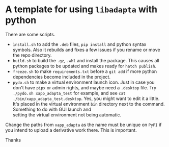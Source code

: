 # A template for using `libadapta` with python

There are some scripts.

- `ìnstall.sh` to add the `.deb` files, `pip install` and python syntax symbols.
  Also it rebuilds and fixes a few issues if you rename or move the repo
  directory.
- `build.sh` to build the `.gz`, `.whl` and install the package. This causes
  all python packages to be updated and makes ready for `hatch publish`.
- `freeze.sh` to make `requirements.txt` before a `git add` if more python
  dependencies become included in the project.
- `pydo.sh` to make a virtual environment launch icon. Just in case you don't
  have `pipx` or admin rights, and maybe need a `.desktop` file. Try
  `./pydo.sh xapp_adapta_test` for example, and see
  `cat ./bin/xapp_adapta_test.desktop`. Yes,
  you might want to edit it a little. It's placed in the virtual environment
  `bin` directory next to the command. Something to do with GUI launch and  
  setting the virtual environment not being automatic.

Change the paths from `xapp_adapta` as the name must be unique on `PyPI` if
you intend to upload a derivative work there. This is important.

Thanks
